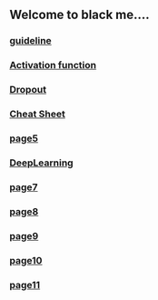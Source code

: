 ## Welcome to black me....

### [guideline](https://yd8534976.github.io/memos/guideline)

### [Activation function](https://yd8534976.github.io/memos/activationfunction)

### [Dropout](https://yd8534976.github.io/memos/dropout)

### [Cheat Sheet](https://yd8534976.github.io/memos/cheatsheet)

### [page5](https://yd8534976.github.io/memos/page5)

### [DeepLearning](https://yd8534976.github.io/memos/deeplearning)

### [page7](https://yd8534976.github.io/memos/page7)

### [page8](https://yd8534976.github.io/memos/page8)

### [page9](https://yd8534976.github.io/memos/page9)

### [page10](https://yd8534976.github.io/memos/page10)

### [page11](https://yd8534976.github.io/memos/page11)


